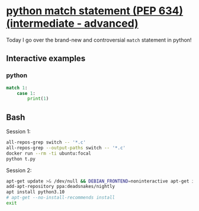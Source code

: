 # [python match statement (PEP 634) (intermediate - advanced)](https://youtu.be/Bk-Gn7J6sz4)

Today I go over the brand-new and controversial `match` statement in python!

## Interactive examples

### python

```python
match 1:
    case 1:
        print(1)
```

## Bash

Session 1:

```bash
all-repos-grep switch -- '*.c'
all-repos-grep --output-paths switch -- '*.c'
docker run --rm -ti ubuntu:focal
python t.py
```

Session 2:

```bash
apt-get update >& /dev/null && DEBIAN_FRONTEND=noninteractive apt-get install --yes --no-install-recommends software-properties-common >& /dev/null
add-apt-repository ppa:deadsnakes/nightly
apt install python3.10
# apt-get --no-install-recommends install
exit
```
